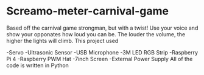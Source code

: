 # Screamo-meter-carnival-game
Based off the carnival game strongman, but with a twist! Use your voice and show your opponates how loud you can be. The louder the volume, the higher the lights will climb. This project used

-Servo
-Ultrasonic Sensor
-USB Microphone
-3M LED RGB Strip
-Raspberry Pi 4
-Raspberry PWM Hat
-7inch Screen
-External Power Supply All of the code is written in Python 

